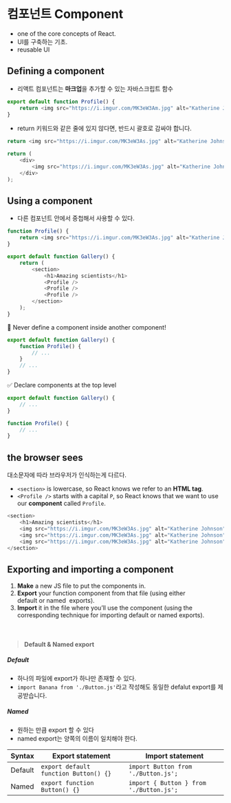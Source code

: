 # 컴포넌트 Component

-   one of the core concepts of React.
-   UI를 구축하는 기초.
-   reusable UI

## Defining a component

-   리액트 컴포넌트는 **마크업**을 추가할 수 있는 자바스크립트 함수

```js
export default function Profile() {
    return <img src="https://i.imgur.com/MK3eW3Am.jpg" alt="Katherine Johnson" />;
}
```

-   return 키워드와 같은 줄에 있지 않다면, 반드시 괄호로 감싸야 합니다.

```js
return <img src="https://i.imgur.com/MK3eW3As.jpg" alt="Katherine Johnson" />;
```

```js
return (
    <div>
        <img src="https://i.imgur.com/MK3eW3As.jpg" alt="Katherine Johnson" />
    </div>
);
```

## Using a component

-   다른 컴포넌트 안에서 중첩해서 사용할 수 있다.

```js
function Profile() {
    return <img src="https://i.imgur.com/MK3eW3As.jpg" alt="Katherine Johnson" />;
}

export default function Gallery() {
    return (
        <section>
            <h1>Amazing scientists</h1>
            <Profile />
            <Profile />
            <Profile />
        </section>
    );
}
```

🔴 Never define a component inside another component!

```js
export default function Gallery() {
    function Profile() {
        // ...
    }
    // ...
}
```

✅ Declare components at the top level

```js
export default function Gallery() {
    // ...
}

function Profile() {
    // ...
}
```

## the browser sees

대소문자에 따라 브라우저가 인식하는게 다르다.

-   `<section>` is lowercase, so React knows we refer to an **HTML tag**.
-   `<Profile />` starts with a capital `P`, so React knows that we want to use our **component** called `Profile`.

```js
<section>
    <h1>Amazing scientists</h1>
    <img src="https://i.imgur.com/MK3eW3As.jpg" alt="Katherine Johnson" />
    <img src="https://i.imgur.com/MK3eW3As.jpg" alt="Katherine Johnson" />
    <img src="https://i.imgur.com/MK3eW3As.jpg" alt="Katherine Johnson" />
</section>
```

## Exporting and importing a component 

1.  **Make** a new JS file to put the components in.
2.  **Export** your function component from that file (using either default or named  exports).
3.  **Import** it in the file where you’ll use the component (using the corresponding technique for importing default or named exports).

<br/>

> #### Default & Named export

##### Default

-   하나의 파일에 export가 하나만 존재할 수 있다.
-   `import Banana from './Button.js'`라고 작성해도 동일한 defalut export를 제공받습니다.

##### Named

-   원하는 만큼 export 할 수 있다
-   named export는 양쪽의 이름이 일치해야 한다.

| Syntax  | Export statement                      | Import statement                        |
| ------- | ------------------------------------- | --------------------------------------- |
| Default | `export default function Button() {}` | `import Button from './Button.js';`     |
| Named   | `export function Button() {}`         | `import { Button } from './Button.js';` |
